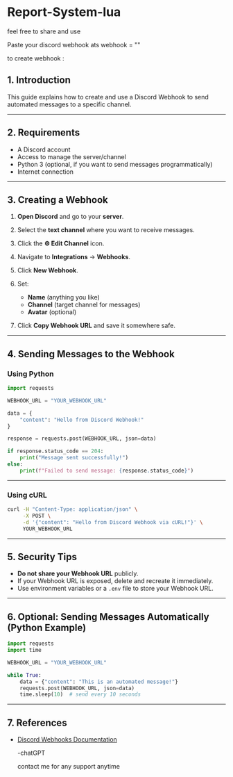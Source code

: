 # Report-System-lua
feel free to share and use

Paste your discord webhook ats 
    webhook = "<here>"

to create webhook :

## 1. Introduction

This guide explains how to create and use a Discord Webhook to send automated messages to a specific channel.

---

## 2. Requirements

* A Discord account
* Access to manage the server/channel
* Python 3 (optional, if you want to send messages programmatically)
* Internet connection

---

## 3. Creating a Webhook

1. **Open Discord** and go to your **server**.
2. Select the **text channel** where you want to receive messages.
3. Click the **⚙️ Edit Channel** icon.
4. Navigate to **Integrations** → **Webhooks**.
5. Click **New Webhook**.
6. Set:

   * **Name** (anything you like)
   * **Channel** (target channel for messages)
   * **Avatar** (optional)
7. Click **Copy Webhook URL** and save it somewhere safe.

---

## 4. Sending Messages to the Webhook

### Using Python

```python
import requests

WEBHOOK_URL = "YOUR_WEBHOOK_URL"

data = {
    "content": "Hello from Discord Webhook!"
}

response = requests.post(WEBHOOK_URL, json=data)

if response.status_code == 204:
    print("Message sent successfully!")
else:
    print(f"Failed to send message: {response.status_code}")
```

---

### Using cURL

```bash
curl -H "Content-Type: application/json" \
     -X POST \
     -d '{"content": "Hello from Discord Webhook via cURL!"}' \
     YOUR_WEBHOOK_URL
```

---

## 5. Security Tips

* **Do not share your Webhook URL** publicly.
* If your Webhook URL is exposed, delete and recreate it immediately.
* Use environment variables or a `.env` file to store your Webhook URL.

---

## 6. Optional: Sending Messages Automatically (Python Example)

```python
import requests
import time

WEBHOOK_URL = "YOUR_WEBHOOK_URL"

while True:
    data = {"content": "This is an automated message!"}
    requests.post(WEBHOOK_URL, json=data)
    time.sleep(10)  # send every 10 seconds
```

---

## 7. References

* [Discord Webhooks Documentation](https://discord.com/developers/docs/resources/webhook)

    -chatGPT

  contact me for any support anytime
  
